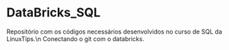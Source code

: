 # DataBricks_SQL
Repositório com os códigos necessários desenvolvidos no curso de SQL da LinuxTips.\n
Conectando o git com o databricks.

